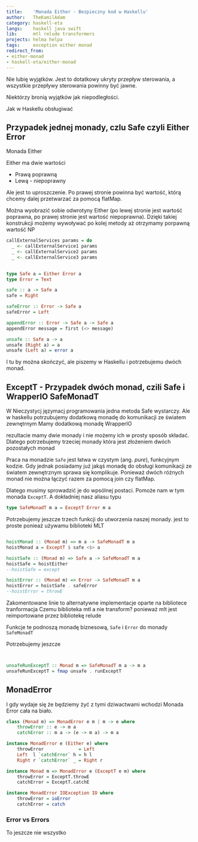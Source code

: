 ```yaml
---
title:    'Monada Either - Bezpieczny kod w Haskellu'
author:   TheKamilAdam
category: haskell-eta
langs:    haskell java swift
lib:      mtl relude transformers
projects: helma helpa
tags:     exception either monad
redirect_from:
- either-monad
- haskell-eta/either-monad
---
```


Nie lubię wyjątków.
Jest to dotatkowy ukryty przepływ sterowania, a wszystkie przepływy sterowania powinny być jawne.




Niektórzy bronią wyjątków jak niepodległości.


Jak w Haskellu obsługiwać

## Przypadek jednej monady, czlu Safe czyli Either Error


Monada Either

Either ma dwie wartości
* Prawą poprawną
* Lewą - niepoprawny

Ale jest to uproszczenie.
Po prawej stronie powinna być wartość, którą chcemy dalej przetwarzać za pomocą flatMap.

Można wyobrazić sobie odwrotyny Either (po lewej stronie jest wartość poprawna, po prawej stronie jest wartość niepoprawna).
Dzięki takiej konstrukcji możemy wywoływać po kolej metody aż otrzymamy porpawną wartość
NP
```haskell
callExternalServices params = do
  _ <- callExternalService1 params
  _ <- callExternalService2 params
  _ <- callExternalService3 params
  
```


```haskell
type Safe a = Either Error a
type Error = Text
```

```haskell
safe :: a -> Safe a
safe = Right

safeError :: Error -> Safe a
safeError = Left

appendError :: Error -> Safe a -> Safe a
appendError message = first (<> message)
```



```haskell
unsafe :: Safe a -> a
unsafe (Right a) = a
unsafe (Left a) = error a
```

I tu by można skończyć, ale piszemy w Haskellu i potrzebujemu dwóch monad.

## ExceptT - Przypadek dwóch monad, czili Safe i WrapperIO SafeMonadT

W Nieczystycj języmacj programowania jedna metoda Safe wystarczy.
Ale w haskellu potrzubujemy dodatkową monadę do komunikacji ze światem zewnętrnym
Mamy dodatkową monadę WrapperIO

 rezultacie mamy dwie monady i nie możemy ich w prosty sposób składać.
Dlatego potrzebujemy trzeciej monady która jest złożeniem dwóch pozostałych monad

Praca na monadzie `Safe` jest łatwa w czystym (ang. *pure*), funkcyjnym kodzie.
Gdy jednak posiadamy już jakąś monadę do obsługi komunikacji ze światem zewnętrznym sprawa się komplikuje.
Ponieważ dwóch różnych monad nie można łączyć razem za pomocą join czy flatMap.

Dlatego musimy sprowadzić je do wpsólnej postaci.
Pomoże nam w tym monada `ExceptT`.
A dokładniej nasz aliasu typu

```haskell
type SafeMonadT m a = ExceptT Error m a
```

Potrzebujemy jeszcze trzech funkcji do utworzenia naszej monady.
jest to proste ponieaż używamu biblioteki MLT
```haskell

hoistMonad :: (Monad m) => m a -> SafeMonadT m a
hoistMonad a = ExceptT $ safe <$> a

hoistSafe :: (Monad m) => Safe a -> SafeMonadT m a
hoistSafe = hoistEither
--hoistSafe = except

hoistError :: (Monad m) => Error -> SafeMonadT m a
hoistError = hoistSafe . safeError
--hoistError = throwE
```
Zakomentowane linie to alternatywne implementacje oparte na bibliotece tranformacja
Czemu biblioteka mtl a nie transform?
ponieważ mlt jest reimportowane przez bibliotekę relude


Funkcje te podnoszą monadę biznesową, `Safe` i `Error` do monady `SafeMonadT`

Potrzebujemy jeszcze 
```haskell


unsafeRunExceptT :: Monad m => SafeMonadT m a -> m a
unsafeRunExceptT = fmap unsafe . runExceptT
```

## MonadError
I gdy wydaje się że będziemy żyć z tymi dziwactwami wchodzi Monada Error cała na biało. 

```haskell
class (Monad m) => MonadError e m | m -> e where
    throwError :: e -> m a
    catchError :: m a -> (e -> m a) -> m a
```

```haskell
instance MonadError e (Either e) where
    throwError             = Left
    Left  l `catchError` h = h l
    Right r `catchError` _ = Right r
```

```haskell
instance Monad m => MonadError e (ExceptT e m) where
    throwError = ExceptT.throwE
    catchError = ExceptT.catchE
```

```haskell
instance MonadError IOException IO where
    throwError = ioError
    catchError = catch
```

### Error vs Errors
To jeszcze nie wszystko



[Pattern Matching]:            /pattern-matching

[Haskell]:                     /langs/haskell
[Haskella]:                    /langs/haskell
[Haskellu]:                    /langs/haskell

[ClassyPrelude]:               /libs/classy-prelude
[Relude]:                      /libs/relude
[RIO]:                         /libs/rio

[Klasę Typów]:                 /tags/type-class
[Typy zależne]:                /tags/dependent-types
[Wieloparametrowa klasa typu]: /tags/multi-parameter-type-class
[Zalezności funkcyjne]:        /tags/functional-dependencies

[Drop]:       https://github.com/helvm/helma/blob/v0.6.6.0/hs/src/HelVM/HelMA/Common/Collections/Drop.hs
[Insert]:     https://github.com/helvm/helma/blob/v0.6.6.0/hs/src/HelVM/HelMA/Common/Collections/Insert.hs
[SplitAt]:    https://github.com/helvm/helma/blob/v0.6.6.0/hs/src/HelVM/HelMA/Common/Collections/SplitAt.hs
[Pop]:        https://github.com/helvm/helma/blob/v0.6.6.0/hs/src/HelVM/HelMA/Common/Collections/Pop.hs
[Push]:       https://github.com/helvm/helma/blob/v0.6.6.0/hs/src/HelVM/HelMA/Common/Collections/Push.hs

[RAM]:        https://github.com/helvm/helma/blob/v0.6.6.0/hs/src/HelVM/HelMA/Common/Memories/RAM.hs
[Stack]:      https://github.com/helvm/helma/blob/v0.6.6.0/hs/src/HelVM/HelMA/Common/Memories/Stack.hs
[StackConst]: https://github.com/helvm/helma/blob/v0.6.6.0/hs/src/HelVM/HelMA/Common/Memories/StackConst.hs
[StackImpl]:  https://github.com/helvm/helma/blob/v0.6.6.0/hs/src/HelVM/HelMA/Common/Memories/StackImpl.hs
[StackUtil]:  https://github.com/helvm/helma/blob/v0.6.6.0/hs/src/HelVM/HelMA/Common/Memories/StackUtil.hs

[constraint-kinds]:                          http://dev.stephendiehl.com/hask/#constraint-kinds
[Functional dependencies vs. type families]: https://wiki.haskell.org/Functional_dependencies_vs._type_families
